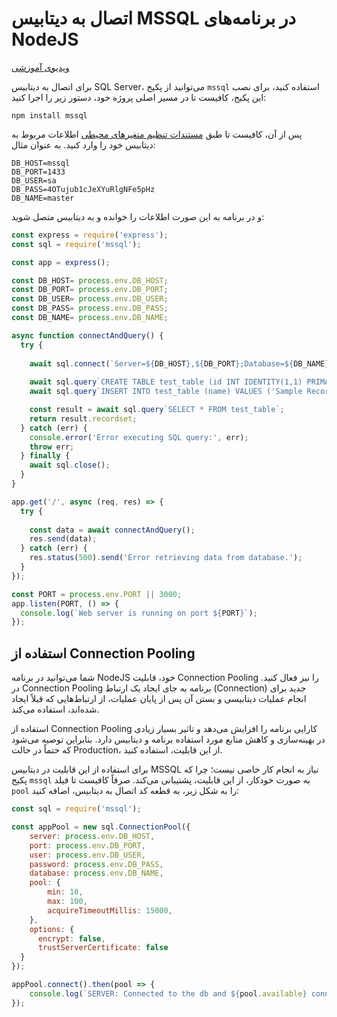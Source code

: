 # اتصال به دیتابیس MSSQL در برنامه‌های NodeJS

[ویدیوی آموزشی](https://files.liara.ir/liara/nodejs/nodejs-postgres.mp4)

برای اتصال به دیتابیس SQL Server، می‌توانید از پکیج `mssql` استفاده کنید، برای نصب این پکیج، کافیست تا در مسیر اصلی پروژه خود، دستور زیر را اجرا کنید:


```
npm install mssql
```

پس از آن، کافیست تا طبق [مستندات تنظیم متغیرهای محیطی](../../../../details/envs.md) اطلاعات مربوط به دیتابیس خود را وارد کنید. به عنوان مثال:

```
DB_HOST=mssql
DB_PORT=1433
DB_USER=sa
DB_PASS=4OTujub1cJeXYuRlgNFe5pHz
DB_NAME=master
```

و در برنامه به این صورت اطلاعات را خوانده و به دیتابیس متصل شوید:

```js
const express = require('express');
const sql = require('mssql');

const app = express();

const DB_HOST= process.env.DB_HOST;
const DB_PORT= process.env.DB_PORT;
const DB_USER= process.env.DB_USER;
const DB_PASS= process.env.DB_PASS;
const DB_NAME= process.env.DB_NAME;

async function connectAndQuery() {
  try {
    
    await sql.connect(`Server=${DB_HOST},${DB_PORT};Database=${DB_NAME};User Id=${DB_USER};Password=${DB_PASS};Encrypt=false`)
        
    await sql.query`CREATE TABLE test_table (id INT IDENTITY(1,1) PRIMARY KEY, name NVARCHAR(50));`;
    await sql.query`INSERT INTO test_table (name) VALUES ('Sample Record');`;

    const result = await sql.query`SELECT * FROM test_table`;
    return result.recordset;
  } catch (err) {
    console.error('Error executing SQL query:', err);
    throw err;
  } finally {
    await sql.close();
  }
}

app.get('/', async (req, res) => {
  try {
    
    const data = await connectAndQuery();
    res.send(data);
  } catch (err) {
    res.status(500).send('Error retrieving data from database.');
  }
});

const PORT = process.env.PORT || 3000;
app.listen(PORT, () => {
  console.log(`Web server is running on port ${PORT}`);
});
```

## استفاده از Connection Pooling
شما می‌توانید در برنامه NodeJS خود، قابلیت Connection Pooling را نیز فعال کنید. در Connection Pooling برنامه به جای ایجاد یک ارتباط (Connection) جدید برای انجام عملیات دیتابیسی و بستن آن پس از پایان عملیات، از ارتباط‌هایی که قبلاً ایجاد شده‌اند، استفاده می‌کند.

استفاده از Connection Pooling کارایی برنامه را افزایش می‌دهد و تاثیر بسیار زیادی در بهینه‌سازی و کاهش منابع مورد استفاده برنامه و دیتابیس دارد. بنابراین توصیه می‌شود که حتماً در حالت Production، از این قابلیت، استفاده کنید. 

برای استفاده از این قابلیت در دیتابیس MSSQL نیاز به انجام کار خاصی نیست؛ چرا که پکیج `mssql` به صورت خودکار، از این قابلیت، پشتیبانی می‌کند. صرفاً کافیست تا فیلد `pool` را به شکل زیر، به قطعه کد اتصال به دیتابیس، اضافه کنید:

```js
const sql = require('mssql');

const appPool = new sql.ConnectionPool({
    server: process.env.DB_HOST,
    port: process.env.DB_PORT,
    user: process.env.DB_USER,
    password: process.env.DB_PASS,
    database: process.env.DB_NAME,
    pool: {
        min: 10,
        max: 100,
        acquireTimeoutMillis: 15000,
    },
    options: {
      encrypt: false,
      trustServerCertificate: false
  }
});

appPool.connect().then(pool => {
    console.log(`SERVER: Connected to the db and ${pool.available} connections are available!`);
});
```

